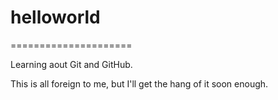 # helloworld
=====================

Learning aout Git and GitHub. 

This is all foreign to me, but I'll get the hang of it soon enough.
